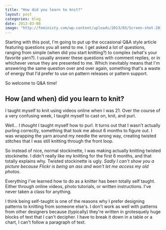```yaml
---
title: "How did you learn to knit?"
layout: post
categories: blog
date: 2013-03-08
image: "http://feministy.com/wp-content/uploads/2013/03/Screen-shot-2013-03-08-at-9.58.34-AM-350x350.png"
---
```


Starting with this post, I'm going to put up the occasional Q&amp;A style article featuring questions you all send to me. I get asked a lot of questions, ranging from simple (when did you start knitting?) to complex (what's your favorite yarn?). I usually answer these questions with comment replies, or in whichever venue they are presented to me. Which inevitably means that I'm answering the same question over and over again, something that's a waste of energy that I'd prefer to use on pattern releases or pattern support.

So welcome to Q&amp;A time!
<h2>How (and when) did you learn to knit?</h2>
I taught myself to knit using videos online when I was 21. Over the course of a very confusing week, I taught myself to cast on, knit, and purl.

Well... I <em>thought</em> I taught myself how to purl. It turns out that I wasn't actually purling correctly, something that took me about 6 months to figure out. I was wrapping the yarn around my needle the wrong way, creating twisted stitches that I was still knitting through the front loop.

So instead of nice, normal stockinette, I was making actually knitting twisted stockinette. I didn't really like my knitting for the first 6 months, and that totally explains why. Twisted stockinette is ugly. <em>Sadly I can't show you a picture because Flickr is being an ass and won't let me access my old photos</em>.

Everything I've learned how to do as a knitter has been totally self taught. Either through online videos, photo tutorials, or written instructions. I've never taken a class for anything.

I think being self-taught is one of the reasons why I prefer designing patterns to knitting from someone else's. I don't work as well with patterns from other designers because (typically) they're written in grotesquely huge blocks of text that I can't decipher. I have to break it down in a table or a chart, I can't follow a paragraph of text.